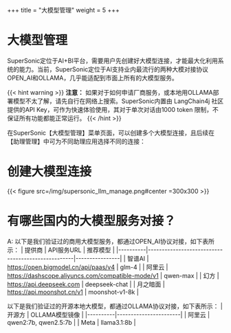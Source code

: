 +++
title = "大模型管理"
weight = 5
+++

# 大模型管理

SuperSonic定位于AI+BI平台，需要用户先创建好大模型连接，才能最大化利用系统的能力。当前，SuperSonic定位于AI支持业内最流行的两种大模对接协议OPEN_AI和OLLAMA，几乎能适配到市面上所有的大模型服务。

{{< hint warning >}}
**注意：** 如果对于如何申请厂商服务，或本地用OLLAMA部署模型不太了解，请先自行在网络上搜索。SuperSonic内置由 LangChain4j 社区提供的API Key，可作为快速体验使用，其对于单次对话由1000 token 限制，不保证所有功能都能正常运行。
{{< /hint >}}

在SuperSonic【大模型管理】菜单页面，可以创建多个大模型连接，且后续在【助理管理】中可为不同助理应用选择不同的连接：

# 创建大模型连接

{{< figure src=/img/supersonic_llm_manage.png#center =300x300 >}}


# 有哪些国内的大模型服务对接？
A: 以下是我们验证过的商用大模型服务，都通过OPEN_AI协议对接，如下表所示：
| 提供商   | API服务URL                                       | 推荐模型       |
|----------|---------------------------------------------------|----------------|
| 智谱AI   | https://open.bigmodel.cn/api/paas/v4              | glm-4          |
| 阿里云   | https://dashscope.aliyuncs.com/compatible-mode/v1 | qwen-max       |
| 幻方     | https://api.deepseek.com                          | deepseek-chat  |
| 月之暗面 | https://api.moonshot.cn/v1                        | moonshot-v1-8k |

以下是我们验证过的开源本地大模型，都通过OLLAMA协议对接，如下表所示：
| 开源方   | OLLAMA模型镜像           |
|----------|-----------------------|
| 阿里云   |  qwen2:7b, qwen2.5:7b  |
| Meta    |  llama3.1:8b           |

